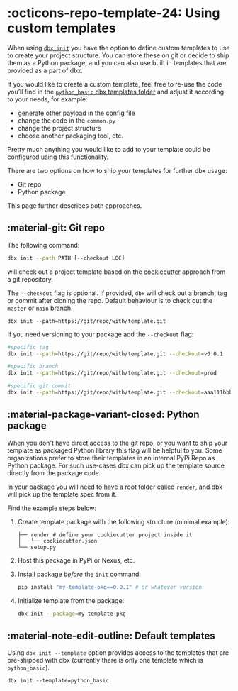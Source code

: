 # :octicons-repo-template-24: Using custom templates

When using [`dbx init`](../../reference/cli.md#dbx-init) you have the option to define custom templates to use to create your project structure.
You can store these on git or decide to ship them as a Python package, and you can also use built in templates that are provided as a part of dbx.

If you would like to create a custom template, feel free to re-use the code you’ll find in the
[`python_basic` dbx templates folder](https://github.com/databrickslabs/dbx/tree/main/dbx/templates/projects/python_basic) and adjust it according to your needs, for example:

- generate other payload in the config file
- change the code in the `common.py`
- change the project structure
- choose another packaging tool, etc.

Pretty much anything you would like to add to your template could be configured using this functionality.

There are two options on how to ship your templates for further dbx usage:

- Git repo
- Python package

This page further describes both approaches.

## :material-git: Git repo

The following command:
```bash
dbx init --path PATH [--checkout LOC]
```
will check out a project template based on the [cookiecutter](https://cookiecutter.readthedocs.io/en/latest/index.html) approach from a git repository.

The `--checkout` flag is optional. If provided, `dbx` will check out a branch, tag or commit after cloning the repo. Default behaviour is to check out the `master` or `main` branch.

```
dbx init --path=https://git/repo/with/template.git
```

If you need versioning to your package add the `--checkout` flag:
```bash
#specific tag
dbx init --path=https://git/repo/with/template.git --checkout=v0.0.1

#specific branch
dbx init --path=https://git/repo/with/template.git --checkout=prod

#specific git commit
dbx init --path=https://git/repo/with/template.git --checkout=aaa111bbb
```

## :material-package-variant-closed: Python package

When you don't have direct access to the git repo, or you want to ship your template as packaged Python library this flag will be helpful to you.
Some organizations prefer to store their templates in an internal PyPi Repo as Python package. For such use-cases dbx can pick up the template source directly from the package code.

In your package you will need to have a root folder called `render`, and dbx will pick up the template spec from it.

Find the example steps below:

   1. Create template package with the following structure (minimal example):

      ```
      ├── render # define your cookiecutter project inside it
      │   └── cookiecutter.json
      └── setup.py
      ```

   2. Host this package in PyPi or Nexus, etc.
   3. Install package *before* the `init` command:
        ```bash
        pip install "my-template-pkg==0.0.1" # or whatever version
        ```
   4. Initialize template from the package:
        ```bash
        dbx init --package=my-template-pkg
        ```

## :material-note-edit-outline: Default templates

Using `dbx init --template` option provides access to the templates that are pre-shipped with dbx (currently there is only one template which is `python_basic`).

```
dbx init --template=python_basic
```
